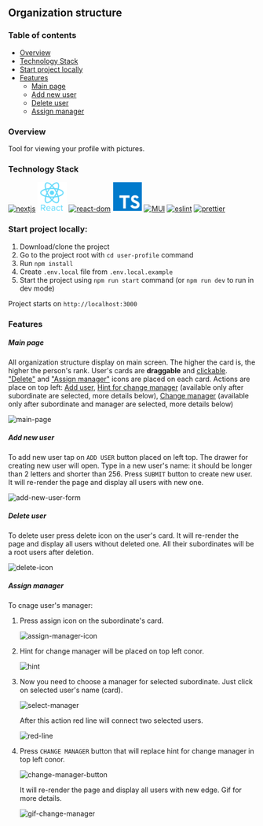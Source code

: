 ## Organization structure

### Table of contents
- [Overview](#overview)
- [Technology Stack](#technology-stack)
- [Start project locally](#start-project-locally)
- [Features](#features)
  - [Main page](#main-page)
  - [Add new user](#add-new-user)
  - [Delete user](#delete-user)
  - [Assign manager](#assign-manager)

### Overview

Tool for viewing your profile with pictures.

### Technology Stack

[<img src="https://cdn.worldvectorlogo.com/logos/nextjs-2.svg" alt="nextjs" height="60"/>](https://nextjs.org/) [<img src="https://raw.githubusercontent.com/devicons/devicon/master/icons/react/react-original-wordmark.svg" alt="react" height="60"/>](https://react.dev/) [<img src="https://encrypted-tbn0.gstatic.com/images?q=tbn:ANd9GcRlxE-6fq-RHV1KAz0OOLSk12svqXWIjkKaaf2BLNpJYWv4x8QOoURGD5HS2R5Wxz6PDp0&usqp=CAU" alt="react-dom" height="60"/>](https://react.dev/reference/react-dom) [<img src="https://raw.githubusercontent.com/devicons/devicon/master/icons/typescript/typescript-original.svg" alt="typescript" height="60"/>](https://www.typescriptlang.org/) [<img src="https://mui.com/static/logo.png" alt="MUI" height="60"/>](https://mui.com/) [<img src="https://www.vectorlogo.zone/logos/eslint/eslint-icon.svg" alt="eslint" height="60"/>](https://eslint.org/) [<img src="https://prettier.io/icon.png" alt="prettier" height="60"/>](https://prettier.io/)

### Start project locally:

1. Download/clone the project
2. Go to the project root with `cd user-profile` command
3. Run `npm install`
4. Create `.env.local` file from `.env.local.example`
5. Start the project using `npm run start` command (or `npm run dev` to run in dev mode)

Project starts on `http://localhost:3000`

### Features

##### Main page

All organization structure display on main screen. The higher the card is, the higher the person's rank. User's cards are **draggable** and [clickable](#assign-manager). ["Delete"](#delete-user) and ["Assign manager"](#assign-manager) icons are placed on each card. Actions are place on top left: [Add user](#add-new-user), [Hint for change manager](#assign-manager) (available only after subordinate are selected, more details below), [Change manager](#assign-manager) (available only after subordinate and manager are selected, more details below)

![main-page](https://i.ibb.co/tHP7Vgw/Screenshot-2023-12-25-021343.png)

##### Add new user

To add new user tap on `ADD USER` button placed on left top. The drawer for creating new user will open. Type in a new user's name: it should be longer than 2 letters and shorter than 256. Press `SUBMIT` button to create new user. It will re-render the page and display all users with new one.

![add-new-user-form](https://i.ibb.co/CQNKYcg/Screenshot-2023-12-25-012601.png)

##### Delete user

To delete user press delete icon on the user's card. It will re-render the page and display all users without deleted one. All their subordinates will be a root users after deletion.

![delete-icon](https://i.ibb.co/WcwhkPT/Screenshot-2023-12-25-014106.png)

##### Assign manager

To cnage user's manager:
1. Press assign icon on the subordinate's card.

	![assign-manager-icon](https://i.ibb.co/NsSkrPg/Screenshot-2023-12-25-014536.png)

2. Hint for change manager will be placed on top left conor.

	![hint](https://i.ibb.co/VHbWBkk/Screenshot-2023-12-25-014918.png)

3. Now you need to choose a manager for selected subordinate. Just click on selected user's name (card).

	![select-manager](https://i.ibb.co/ZXX3vW1/Screenshot-2023-12-25-015027.png)

	After this action red line will connect two selected users.

	![red-line](https://i.ibb.co/7nyj2bW/Screenshot-2023-12-25-015726.png)

4. Press `CHANGE MANAGER` button that will replace hint for change manager in top left conor.

	![change-manager-button](https://i.ibb.co/23RXVsC/Screenshot-2023-12-25-015952.png)

	It will re-render the page and display all users with new edge. Gif for more details.

	![gif-change-manager](https://i.ibb.co/BtV45yR/new.gif)